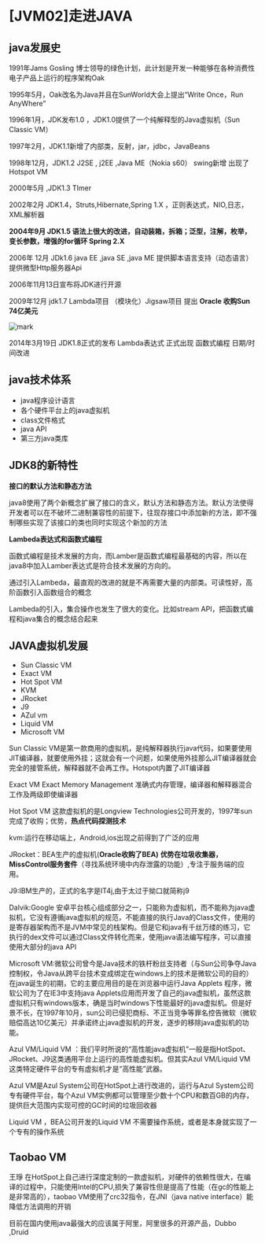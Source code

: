 # [JVM02]走进JAVA

## java发展史

1991年Jams Gosling 博士领导的绿色计划，此计划是开发一种能够在各种消费性电子产品上运行的程序架构Oak

1995年5月，Oak改名为Java并且在SunWorld大会上提出“Write Once，Run  AnyWhere”

1996年1月，JDK发布1.0 ，JDK1.0提供了一个纯解释型的Java虚拟机（Sun Classic VM）

1997年2月，JDK1.1新增了内部类，反射，jar，jdbc，JavaBeans

1998年12月，JDK1.2  J2SE , j2EE ,Java ME（Nokia s60）  swing新增   出现了Hotspot VM

2000年5月 ,JDK1.3   TImer

2002年2月  JDK1.4，Struts,Hibernate,Spring 1.X  ，正则表达式，NIO,日志，XML解析器

**2004年9月  JDK1.5   语法上很大的改进，自动装箱，拆箱；泛型，注解，枚举，变长参数，增强的for循环  Spring 2.X** 

2006年 12月   JDk1.6   java EE ,java SE ,java ME  提供脚本语言支持（动态语言）提供微型Http服务器Api

2006年11月13日宣布将JDK进行开源

2009年12月 jdk1.7  Lambda项目   （模块化）Jigsaw项目 提出  **Oracle  收购Sun  74亿美元**

![mark](http://ozxf77u6w.bkt.clouddn.com/blog/180409/F6dbkf3iji.png?imageslim)

2014年3月19日 JDK1.8正式的发布  Lambda表达式 正式出现    函数式编程   日期/时间改进



## java技术体系

- java程序设计语言
- 各个硬件平台上的java虚拟机
- class文件格式
- java API
- 第三方java类库



## JDK8的新特性

**接口的默认方法和静态方法**

java8使用了两个新概念扩展了接口的含义，默认方法和静态方法。默认方法使得开发者可以在不破坏二进制兼容性的前提下，往现存接口中添加新的方法，即不强制哪些实现了该接口的类也同时实现这个新加的方法

**Lambeda表达式和函数式编程**

函数式编程是技术发展的方向，而Lamber是函数式编程最基础的内容，所以在java8中加入Lamber表达式是符合技术发展的方向的。

通过引入Lambeda，最直观的改进的就是不再需要大量的内部类。可读性好，高阶函数引入函数组合的概念

Lambeda的引入，集合操作也发生了很大的变化。比如stream API，把函数式编程和java集合的概念结合起来



## JAVA虚拟机发展

- Sun Classic  VM
- Exact VM
- Hot Spot VM
- KVM
- JRocket
- J9
- AZul vm
- Liquid VM
- Microsoft VM



Sun  Classic VM是第一款商用的虚拟机，是纯解释器执行java代码，如果要使用JIT编译器，就要使用外挂；这就会有一个问题，如果使用外挂那么JIT编译器就会完全的接管系统，解释器就不会再工作。Hotspot内置了JIT编译器

Exact VM  Exact Memory Management 准确式内存管理，编译器和解释器混合工作及两级即使编译器

Hot Spot VM 这款虚拟机的是Longview Technologies公司开发的，1997年sun完成了收购；优势，**热点代码探测技术**

kvm:运行在移动端上，Android,ios出现之前得到了广泛的应用

JRocket：BEA生产的虚拟机(**Oracle收购了BEA)**    **优势在垃圾收集器，MissControl服务套件**（寻找系统环境中内存泄露的功能）,专注于服务端的应用。

J9:IBM生产的，正式的名字是IT4j,由于太过于拗口就简称j9

Dalvik:Google  安卓平台核心组成部分之一，只能称为虚拟机，而不能称为java虚拟机，它没有遵循java虚拟机的规范，不能直接的执行Java的Class文件，使用的是寄存器架构而不是JVM中常见的栈架构。但是它和java有千丝万缕的练习，它执行的dex文件可以通过Class文件转化而来，使用java语法编写程序，可以直接使用大部分的java API

Microsoft VM:微软公司曾今是Java技术的铁杆粉丝支持者（与Sun公司争夺Java控制权，令Java从跨平台技术变成绑定在windows上的技术是微软公司的目的）在java诞生的初期，它的主要应用目的是在浏览器中运行Java Applets 程序，微软公司为了在IE3中支持java Applets应用而开发了自己的java虚拟机，虽然这款虚拟机只有windows版本，确是当时windows下性能最好的java虚拟机。但是好景不长，在1997年10月，sun公司已侵犯商标、不正当竞争等罪名控告微软（微软赔偿高达10亿美元）并承诺终止java虚拟机的开发，逐步的移除java虚拟机的功能。

Azul VM/Liquid VM ：我们平时所说的“高性能java虚拟机”一般是指HotSpot、JRocket、J9这类通用平台上运行的高性能虚拟机。但其实Azul VM/Liquid VM 这类特定硬件平台的专有虚拟机才是“高性能”武器。

Azul  VM是Azul System公司在HotSpot上进行改进的，运行与Azul System公司专有硬件平台，每个Azul  VM实例都可以管理至少数十个CPU和数百GB的内存，提供巨大范围内实现可控的GC时间的垃圾回收器

Liquid VM ，BEA公司开发的Liquid VM 不需要操作系统，或者是本身就实现了一个专有的操作系统



## Taobao VM

王琤      在HotSpot上自己进行深度定制的一款虚拟机，对硬件的依赖性很大，在编译的过程中，只能使用Intel的CPU,损失了兼容性但是提高了性能（在gc的性能上是非常高的），taobao VM使用了crc32指令，在JNI（java native interface）能降低方法调用的开销

目前在国内使用java最强大的应该属于阿里，阿里很多的开源产品，Dubbo ,Druid

